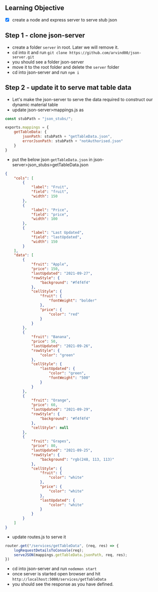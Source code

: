 ## Learning Objective
- [x] create a node and express server to serve stub json

## Step 1 - clone json-server
- create a folder `server` in root. Later we will remove it.
- cd into it and run `git clone https://github.com/arvind00/json-server.git`
- you should see a folder json-server
- move it to the root folder and delete the `server` folder
- cd into json-server and run `npm i`

## Step 2 - update it to serve mat table data
- Let's make the json-server to serve the data required to construct our dynamic material table
- update json-server>mappings.js as
```js
const stubPath = "json_stubs/";

exports.mappings = {
    getTableData: {
        jsonPath: stubPath + "getTableData.json",
        errorJsonPath: stubPath + "notAuthorised.json"
    }
}
```
- put the below json `getTableData.json` in json-server>json_stubs>getTableData.json
```json
{
    "cols": [
        {
            "label": "Fruit",
            "field": "fruit",
            "width": 150
        },
        {
            "label": "Price",
            "field": "price",
            "width": 100
        },
        {
            "label": "Last Updated",
            "field": "lastUpdated",
            "width": 150
        }
    ],
    "data": [
        {
            "fruit": "Apple",
            "price": 150,
            "lastUpdated": "2021-09-27",
            "rowStyle": {
                "background": "#f4f4f4"
            },
            "cellStyle": {
                "fruit": {
                    "fontWeight": "bolder"
                },
                "price": {
                    "color": "red"
                }
            }
        },
        {
            "fruit": "Banana",
            "price": 50,
            "lastUpdated": "2021-09-26",
            "rowStyle": {
                "color": "green"
            },
            "cellStyle": {
                "lastUpdated": {
                    "color": "green",
                    "fontWeight": "500"
                }
            }
        },
        {
            "fruit": "Orange",
            "price": 60,
            "lastUpdated": "2021-09-29",
            "rowStyle": {
                "background": "#f4f4f4"
            },
            "cellStyle": null
        },
        {
            "fruit": "Grapes",
            "price": 80,
            "lastUpdated": "2021-09-25",
            "rowStyle": {
                "background": "rgb(248, 113, 113)"
            },
            "cellStyle": {
                "fruit": {
                    "color": "white"
                },
                "price": {
                    "color": "white"
                },
                "lastUpdated": {
                    "color": "white"
                }
            }
        }
    ]
}
```
- update routes.js to serve it
```js
router.get("/services/getTableData", (req, res) => {
    logRequestDetailsToConsole(req);
    serveJSON(mappings.getTableData.jsonPath, req, res);
})
```
- cd into json-server and run `nodemon start`
- once server is started open browser and hit  `http://localhost:5000/services/getTableData`
- you should see the response as you have defined.
